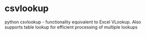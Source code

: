 # csvlookup
python csvlookup - functionality equivalent to Excel VLookup. Also supports table lookup for efficient processing of multiple lookups
